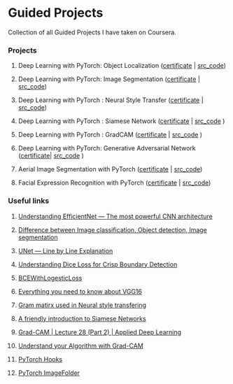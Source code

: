 # Guided Projects

Collection of all Guided Projects I have taken on Coursera.

### Projects

1. Deep Learning with PyTorch: Object Localization ([certificate](https://www.coursera.org/account/accomplishments/verify/DWQYRPVQC59T?utm_source=link&utm_medium=certificate&utm_content=cert_image&utm_campaign=sharing_cta&utm_product=project) | [src_code](https://github.com/rojinakashefi/GuidedProject/blob/main/Deep_Learning_with_PyTorch_Object_Localization.ipynb))

2. Deep Learning with PyTorch: Image Segmentation ([certificate](https://coursera.org/share/728be630ed33576adb267f5c9456a4bc) | [src_code](https://github.com/rojinakashefi/GuidedProject/blob/main/Deep_Learning_with_PyTorch_Image_Segmentation.ipynb))

3. Deep Learning with PyTorch : Neural Style Transfer ([certificate](https://coursera.org/share/73c54bf61b4f4b530cf0a9e4a3247c0d) | [src_code](https://github.com/rojinakashefi/GuidedProject/blob/main/Deep_Learning_with_PyTorch_Neural_Style_Transfer_ipynb.ipynb))

4. Deep Learning with PyTorch : Siamese Network ([certificate](https://coursera.org/share/c4c06b8e89ceb51c17dc8087b7f9bd73) | [src_code](https://github.com/rojinakashefi/GuidedProject/blob/main/Deep_Learning_with_PyTorch_Siamese_Network.ipynb) )

5. Deep Learning with PyTorch : GradCAM ([certificate](https://www.coursera.org/account/accomplishments/verify/B86PLVZ9YF54?utm_source=link&utm_medium=certificate&utm_content=cert_image&utm_campaign=sharing_cta&utm_product=project) | [src_code](https://github.com/rojinakashefi/GuidedProject/blob/main/Deep_Learning_with_PyTorch_GradCAM.ipynb) )

6. Deep Learning with PyTorch: Generative Adversarial Network ([certificate](https://www.coursera.org/account/accomplishments/verify/YS5C9PPFXU2H?utm_source=link&utm_medium=certificate&utm_content=cert_image&utm_campaign=sharing_cta&utm_product=project)| [src_code](https://github.com/rojinakashefi/GuidedProject/blob/main/Build_a_Generative_Adversarial_Network_.ipynb) )

7. Aerial Image Segmentation with PyTorch ([certificate](https://coursera.org/share/6b454734cc4b0d1d4aef536ad439cc0c) | [src_code](https://github.com/rojinakashefi/GuidedProject/blob/main/Aerial_Image_Segmentation_with_PyTorch.ipynb))

8. Facial Expression Recognition with PyTorch ([certificate](https://coursera.org/share/8aea4afe3798c1916460d0191dfc99ec) | [src_code](https://github.com/rojinakashefi/GuidedProject/blob/main/Facial_Expression_Recognition_with_PyTorch.ipynb))

### Useful links

1. [Understanding EfficientNet — The most powerful CNN architecture](https://medium.com/mlearning-ai/understanding-efficientnet-the-most-powerful-cnn-architecture-eaeb40386fad)

2. [Difference between Image classification, Object detection, Image segmentation](https://medium.com/analytics-vidhya/image-classification-vs-object-detection-vs-image-segmentation-f36db85fe81)

3. [UNet — Line by Line Explanation](https://towardsdatascience.com/unet-line-by-line-explanation-9b191c76baf5)

4. [Understanding Dice Loss for Crisp Boundary Detection](https://medium.com/ai-salon/understanding-dice-loss-for-crisp-boundary-detection-bb30c2e5f62b)

5. [BCEWithLogesticLoss](https://stackoverflow.com/questions/66906884/how-is-pytorchs-class-bcewithlogitsloss-exactly-implemented)

6. [Everything you need to know about VGG16](https://medium.com/@mygreatlearning/everything-you-need-to-know-about-vgg16-7315defb5918)

7. [Gram matirx used in Neural style transfering](https://youtu.be/Elxnzxk-AUk)

8. [A friendly introduction to Siamese Networks](https://towardsdatascience.com/a-friendly-introduction-to-siamese-networks-85ab17522942)

9. [Grad-CAM | Lecture 28 (Part 2) | Applied Deep Learning](https://www.youtube.com/watch?v=nBqdUAYxLjs&ab_channel=MaziarRaissi)

10. [Understand your Algorithm with Grad-CAM](https://towardsdatascience.com/understand-your-algorithm-with-grad-cam-d3b62fce353)

11. [PyTorch Hooks](https://medium.com/analytics-vidhya/pytorch-hooks-5909c7636fb)

12. [PyTorch ImageFolder](https://debuggercafe.com/pytorch-imagefolder-for-training-cnn-models/)
